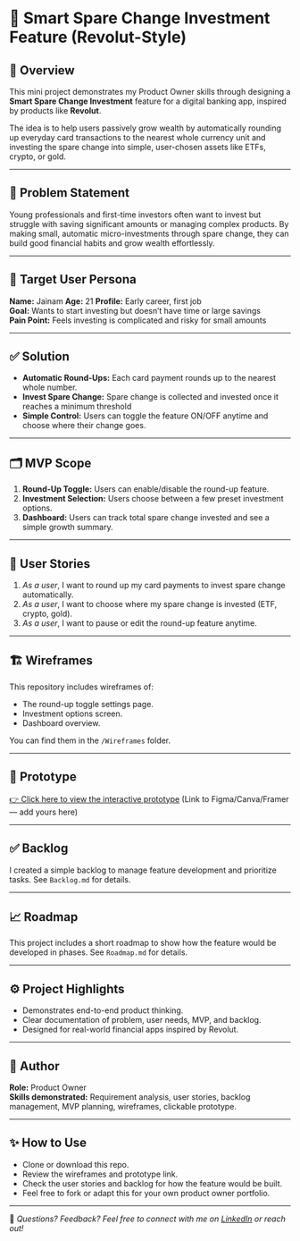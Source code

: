 # 💸 Smart Spare Change Investment Feature (Revolut-Style)

## 🚀 Overview

This mini project demonstrates my Product Owner skills through designing a **Smart Spare Change Investment** feature for a digital banking app, inspired by products like **Revolut**.  

The idea is to help users passively grow wealth by automatically rounding up everyday card transactions to the nearest whole currency unit and investing the spare change into simple, user-chosen assets like ETFs, crypto, or gold.

---

## 📌 Problem Statement

Young professionals and first-time investors often want to invest but struggle with saving significant amounts or managing complex products. By making small, automatic micro-investments through spare change, they can build good financial habits and grow wealth effortlessly.

---

## 🎯 Target User Persona

**Name:** Jainam
**Age:** 21
**Profile:** Early career, first job  
**Goal:** Wants to start investing but doesn’t have time or large savings  
**Pain Point:** Feels investing is complicated and risky for small amounts

---

## ✅ Solution

- **Automatic Round-Ups:** Each card payment rounds up to the nearest whole number.
- **Invest Spare Change:** Spare change is collected and invested once it reaches a minimum threshold
- **Simple Control:** Users can toggle the feature ON/OFF anytime and choose where their change goes.

---

## 🗂️ MVP Scope

1. **Round-Up Toggle:** Users can enable/disable the round-up feature.
2. **Investment Selection:** Users choose between a few preset investment options.
3. **Dashboard:** Users can track total spare change invested and see a simple growth summary.

---

## 📝 User Stories

1. *As a user*, I want to round up my card payments to invest spare change automatically.
2. *As a user*, I want to choose where my spare change is invested (ETF, crypto, gold).
3. *As a user*, I want to pause or edit the round-up feature anytime.

---

## 🏗️ Wireframes

This repository includes wireframes of:
- The round-up toggle settings page.
- Investment options screen.
- Dashboard overview.

You can find them in the `/Wireframes` folder.

---

## 🔗 Prototype

[👉 Click here to view the interactive prototype](#) (Link to Figma/Canva/Framer — add yours here)

---

## ✅ Backlog

I created a simple backlog to manage feature development and prioritize tasks. See `Backlog.md` for details.

---

## 📈 Roadmap

This project includes a short roadmap to show how the feature would be developed in phases. See `Roadmap.md` for details.

---

## ⚙️ Project Highlights

- Demonstrates end-to-end product thinking.
- Clear documentation of problem, user needs, MVP, and backlog.
- Designed for real-world financial apps inspired by Revolut.

---

## 📌 Author

**Role:** Product Owner  
**Skills demonstrated:** Requirement analysis, user stories, backlog management, MVP planning, wireframes, clickable prototype.

---

## ✨ How to Use

- Clone or download this repo.
- Review the wireframes and prototype link.
- Check the user stories and backlog for how the feature would be built.
- Feel free to fork or adapt this for your own product owner portfolio.

---

📧 *Questions? Feedback? Feel free to connect with me on [LinkedIn](#) or reach out!*  

